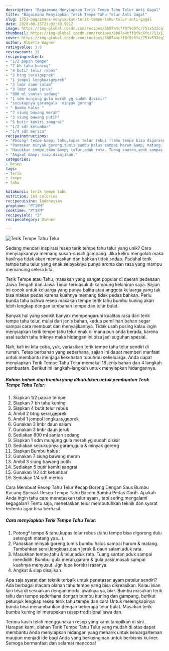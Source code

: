 ```yaml
---
description: "Bagaimana Menyiapkan Terik Tempe Tahu Telur Anti Gagal"
title: "Bagaimana Menyiapkan Terik Tempe Tahu Telur Anti Gagal"
slug: 1751-bagaimana-menyiapkan-terik-tempe-tahu-telur-anti-gagal
date: 2020-08-15T23:02:39.991Z
image: https://img-global.cpcdn.com/recipes/3b07a4cff0f9c6fc/751x532cq70/terik-tempe-tahu-telur-foto-resep-utama.jpg
thumbnail: https://img-global.cpcdn.com/recipes/3b07a4cff0f9c6fc/751x532cq70/terik-tempe-tahu-telur-foto-resep-utama.jpg
cover: https://img-global.cpcdn.com/recipes/3b07a4cff0f9c6fc/751x532cq70/terik-tempe-tahu-telur-foto-resep-utama.jpg
author: Alberta Wagner
ratingvalue: 3.6
reviewcount: 12
recipeingredient:
- "1/2 papan tempe"
- "7 bh tahu kuning"
- "4 butir telur rebus"
- "2 btng seraigeprek"
- "1 jempol lengkuasgeprek"
- "3 lmbr daun salam"
- "3 lmbr daun jeruk"
- "800 ml santan sedang"
- "1 sdm munjung gula merah yg sudah disisir"
- "secukupnya garamgula  minyak goreng"
- " Bumbu halus "
- "7 siung bawang merah"
- "3 siung bawang putih"
- "5 butir kemiri sangrai"
- "1/2 sdt ketumbar"
- "1/4 sdt merica"
recipeinstructions:
- "Potong² tempe &amp; tahu,kupas telur rebus (tahu tempe bisa digoreng dulu setengah matang yaa...)."
- "Panaskan minyak goreng,tumis bumbu halus sampai harum &amp; matang. Tambahkan serai,lengkuas,daun jeruk &amp; daun salam,aduk rata."
- "Masukkan tempe,tahu &amp; telur,aduk rata. Tuang santan,aduk sampai mendidih. Bumbui gula merah,garam &amp; gula pasir,masak sampai kuahnya menyusut. Jgn lupa koreksi rasanya."
- "Angkat &amp; siap disajikan."
categories:
- Resep
tags:
- terik
- tempe
- tahu

katakunci: terik tempe tahu 
nutrition: 163 calories
recipecuisine: Indonesian
preptime: "PT19M"
cooktime: "PT38M"
recipeyield: "3"
recipecategory: Dinner

---
```



![Terik Tempe Tahu Telur](https://img-global.cpcdn.com/recipes/3b07a4cff0f9c6fc/751x532cq70/terik-tempe-tahu-telur-foto-resep-utama.jpg)

Sedang mencari inspirasi resep terik tempe tahu telur yang unik? Cara menyiapkannya memang susah-susah gampang. Jika keliru mengolah maka hasilnya tidak akan memuaskan dan bahkan tidak sedap. Padahal terik tempe tahu telur yang enak selayaknya punya aroma dan rasa yang mampu memancing selera kita.

Terik Tempe atau Tahu, masakan yang sangat popular di daerah pedesaan Jawa Tengah dan Jawa Timur termasuk di kampung kelahiran saya. Sajian ini cocok untuk keluarga yang punya balita atau anggota keluarga yang tak bisa makan pedas karena kuahnya memang tidak pedas bahkan. Perlu bunda tahu bahwa resep masakan tempe terik tahu bumbu kuning akan lebih lengkap dengan tambahan tempe dan telur bulat.

Banyak hal yang sedikit banyak mempengaruhi kualitas rasa dari terik tempe tahu telur, mulai dari jenis bahan, kedua pemilihan bahan segar sampai cara membuat dan menyajikannya. Tidak usah pusing kalau ingin menyiapkan terik tempe tahu telur enak di mana pun anda berada, karena asal sudah tahu triknya maka hidangan ini bisa jadi suguhan spesial.


Nah, kali ini kita coba, yuk, variasikan terik tempe tahu telur sendiri di rumah. Tetap berbahan yang sederhana, sajian ini dapat memberi manfaat untuk membantu menjaga kesehatan tubuhmu sekeluarga. Anda dapat menyiapkan Terik Tempe Tahu Telur memakai 16 jenis bahan dan 4 langkah pembuatan. Berikut ini langkah-langkah untuk menyiapkan hidangannya.

<!--inarticleads1-->

##### Bahan-bahan dan bumbu yang dibutuhkan untuk pembuatan Terik Tempe Tahu Telur:

1. Siapkan 1/2 papan tempe
1. Siapkan 7 bh tahu kuning
1. Siapkan 4 butir telur rebus
1. Ambil 2 btng serai,geprek
1. Ambil 1 jempol lengkuas,geprek
1. Gunakan 3 lmbr daun salam
1. Gunakan 3 lmbr daun jeruk
1. Sediakan 800 ml santan sedang
1. Siapkan 1 sdm munjung gula merah yg sudah disisir
1. Sediakan secukupnya garam,gula &amp; minyak goreng
1. Siapkan  Bumbu halus :
1. Gunakan 7 siung bawang merah
1. Ambil 3 siung bawang putih
1. Sediakan 5 butir kemiri sangrai
1. Gunakan 1/2 sdt ketumbar
1. Sediakan 1/4 sdt merica


Cara Membuat Resep Tahu Telur Kecap Goreng Dengan Saus Bumbu Kacang Spesial. Resep Tempe Tahu Bacem Bumbu Pedas Gurih. Apakah Anda ingin tahu cara menetaskan telur ayam , tapi sering mengalami kegagalan? Tentu saja, menetaskan telur membutuhkan teknik dan syarat tertentu agar bisa berhasil. 

<!--inarticleads2-->

##### Cara menyiapkan Terik Tempe Tahu Telur:

1. Potong² tempe &amp; tahu,kupas telur rebus (tahu tempe bisa digoreng dulu setengah matang yaa...).
1. Panaskan minyak goreng,tumis bumbu halus sampai harum &amp; matang. Tambahkan serai,lengkuas,daun jeruk &amp; daun salam,aduk rata.
1. Masukkan tempe,tahu &amp; telur,aduk rata. Tuang santan,aduk sampai mendidih. Bumbui gula merah,garam &amp; gula pasir,masak sampai kuahnya menyusut. Jgn lupa koreksi rasanya.
1. Angkat &amp; siap disajikan.


Apa saja syarat dan teknik terbaik untuk penetasan ayam petelur sendiri? Ada berbagai macam olahan tahu tempe yang bisa dikreasikan. Kalau isian lain bisa di sesuaikan dengan modal awalnya ya, biar. Bumbu masakan terik tahu dan tempe sederhana dengan bumbu kuning dan gampang, berikut petunjuk lengkap resep terik tahu tempe dan cara Untuk melengkapinya bunda bisa menambahkan dengan beberapa telur bulat. Masakan terik bumbu kuning ini merupakan resep tradisional jawa dan. 

Terima kasih telah menggunakan resep yang kami tampilkan di sini. Harapan kami, olahan Terik Tempe Tahu Telur yang mudah di atas dapat membantu Anda menyiapkan hidangan yang menarik untuk keluarga/teman maupun menjadi ide bagi Anda yang berkeinginan untuk berbisnis kuliner. Semoga bermanfaat dan selamat mencoba!
